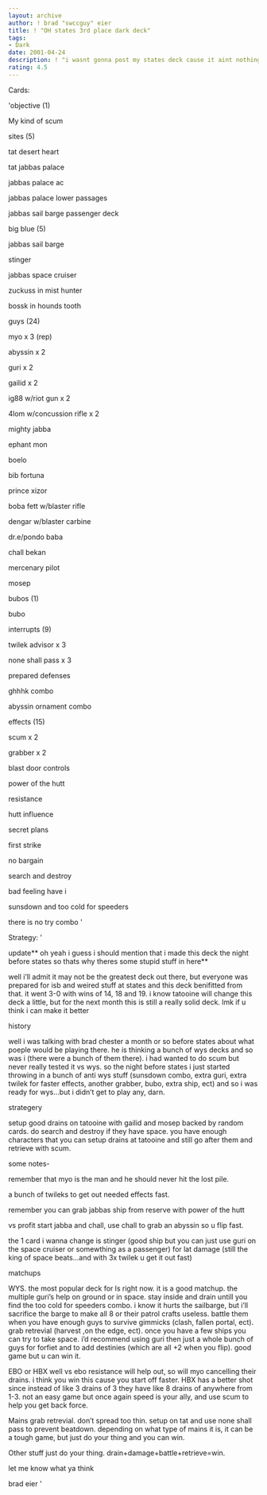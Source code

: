 ```yaml
---
layout: archive
author: ! brad "swccguy" eier
title: ! "OH states 3rd place dark deck"
tags:
- Dark
date: 2001-04-24
description: ! "i wasnt gonna post my states deck cause it aint nothing new but everyone else did so why not"
rating: 4.5
---
```

Cards: 

'objective (1)

My kind of scum


sites (5)

tat desert heart

tat jabbas palace

jabbas palace ac

jabbas palace lower passages

jabbas sail barge passenger deck


big blue (5)

jabbas sail barge

stinger

jabbas space cruiser

zuckuss in mist hunter

bossk in hounds tooth


guys (24)

myo x 3 (rep)

abyssin x 2

guri x 2

gailid x 2

ig88 w/riot gun x 2

4lom w/concussion rifle x 2

mighty jabba

ephant mon

boelo

bib fortuna

prince xizor

boba fett w/blaster rifle

dengar w/blaster carbine

dr.e/pondo baba

chall bekan

mercenary pilot

mosep


bubos (1)

bubo


interrupts (9)

twilek advisor x 3

none shall pass x 3

prepared defenses

ghhhk combo

abyssin ornament combo


effects (15)

scum x 2

grabber x 2

blast door controls

power of the hutt

resistance

hutt influence

secret plans

first strike

no bargain

search and destroy

bad feeling have i

sunsdown and too cold for speeders

there is no try combo '

Strategy: '

update** oh yeah i guess i should mention that i made this deck the night before states so thats why theres some stupid stuff in here**


well i’ll admit it may not be the greatest deck out there, but everyone was prepared for isb and weired stuff at states and this deck benifitted from that. it went 3-0 with wins of 14, 18 and 19.  i know tatooine will change this deck a little, but for the next month this is still a really solid deck. lmk if u think i can make it better


history

well i was talking with brad chester a month or so before states about what poeple would be playing there.  he is thinking a bunch of wys decks and so was i (there were a bunch of them there).  i had wanted to do scum but never really tested it vs wys.  so the night before states i just started throwing in a bunch of anti wys stuff (sunsdown combo, extra guri, extra twilek for faster effects, another grabber, bubo, extra ship, ect) and so i was ready for wys...but i didn’t get to play any, darn. 


 strategery

setup good drains on tatooine with gailid and mosep backed by random cards.  do search and destroy if they have space.  you have enough characters that you can setup drains at tatooine and still go after them and retrieve with scum.


some notes- 

remember that myo is the man and he should never hit the lost pile.


a bunch of twileks to get out needed effects fast. 


remember you can grab jabbas ship from reserve with power of the hutt


vs profit start jabba and chall, use chall to grab an abyssin so u flip fast.


the 1 card i wanna change is stinger (good ship but you can just use guri on the space cruiser or somewthing as a passenger) for lat damage (still the king of space beats...and with 3x twilek u get it out fast)




matchups

WYS. the most popular deck for ls right now.  it is a good matchup.  the multiple guri’s help on ground or in space.  stay inside and drain untill you find the too cold for speeders combo.  i know it hurts the sailbarge, but i’ll sacrifice the barge to make all 8 or their patrol crafts useless. battle them when you have enough guys to survive gimmicks (clash, fallen portal, ect).  grab retrevial (harvest ,on the edge, ect).  once you have a few ships you can try to take space. i’d recommend using guri then just a whole bunch of guys for forfiet and to add destinies (which are all +2 when you flip).  good game but u can win it.


EBO or HBX well vs ebo resistance will help out, so will myo cancelling their drains.  i think you win this cause you start off faster.  HBX has a better shot since instead of like 3 drains of 3 they have like 8 drains of anywhere from 1-3.  not an easy game but once again speed is your ally, and use scum to help you get back force.


Mains grab retrevial.  don’t spread too thin.  setup on tat and use none shall pass to prevent beatdown.  depending on what type of mains it is, it can be a tough game, but just do your thing and you can win.  


Other stuff just do your thing.  drain+damage+battle+retrieve=win. 


let me know what ya think

brad eier   '